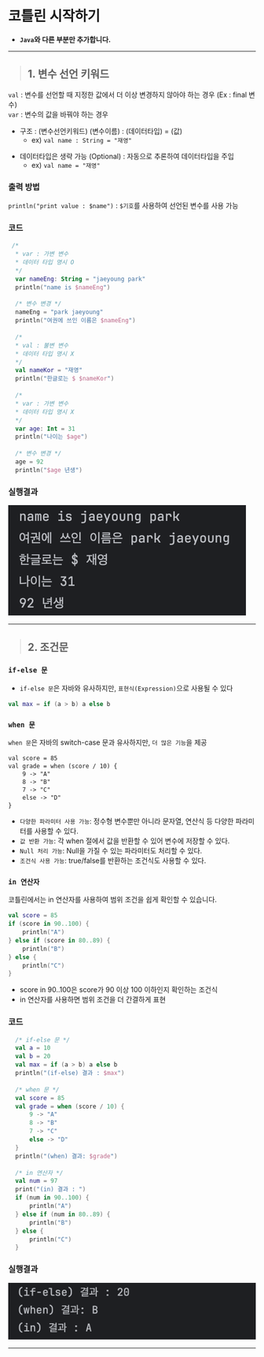 # 코틀린 시작하기
  - **`Java`와 다른 부분만 추가합니다.**
***



>## 1. 변수 선언 키워드
`val` : 변수를 선언할 때 지정한 값에서 더 이상 변경하지 않아야 하는 경우 (Ex : final 변수)
<br>`var` : 변수의 값을 바꿔야 하는 경우

- 구조 : (변수선언키워드) (변수이름) : (데이터타입) = (값)
  - ex) `val name : String = "재영"`


* 데이터타입은 생략 가능 (Optional) : 자동으로 추론하여 데이터타입을 주입
  * ex) `val name = "재영"` 

### 출력 방법
`println("print value : $name")` : `$기호`를 사용하여 선언된 변수를 사용 가능

### 코드
```Kotlin
 /*
  * var : 가변 변수
  * 데이터 타입 명시 O
  */
  var nameEng: String = "jaeyoung park"
  println("name is $nameEng")

  /* 변수 변경 */
  nameEng = "park jaeyoung"
  println("여권에 쓰인 이름은 $nameEng")

  /*
  * val : 불변 변수
  * 데이터 타입 명시 X
  */
  val nameKor = "재영"
  println("한글로는 $ $nameKor")

  /*
  * var : 가변 변수
  * 데이터 타입 명시 X
  */
  var age: Int = 31
  println("나이는 $age")

  /* 변수 변경 */
  age = 92
  println("$age 년생")

```

### 실행결과
![variable.png](snapshot/variable.png)
***
> ## 2. 조건문

### `if-else 문`
- `if-else 문`은 자바와 유사하지만, `표현식(Expression)`으로 사용될 수 있다

```kotlin
val max = if (a > b) a else b
```

### `when 문`
`when 문`은 자바의 switch-case 문과 유사하지만, `더 많은 기능`을 제공
```
val score = 85
val grade = when (score / 10) {
    9 -> "A"
    8 -> "B"
    7 -> "C"
    else -> "D"
}
```

- `다양한 파라미터 사용 가능`: 정수형 변수뿐만 아니라 문자열, 연산식 등 다양한 파라미터를 사용할 수 있다.
- `값 반환 가능`: 각 when 절에서 값을 반환할 수 있어 변수에 저장할 수 있다.
- `Null 처리 가능`: Null을 가질 수 있는 파라미터도 처리할 수 있다.
- `조건식 사용 가능`: true/false를 반환하는 조건식도 사용할 수 있다.

### `in 연산자`
   코틀린에서는 in 연산자를 사용하여 범위 조건을 쉽게 확인할 수 있습니다.
```kotlin
val score = 85
if (score in 90..100) {
    println("A")
} else if (score in 80..89) {
    println("B")
} else {
    println("C")
}

```
- score in 90..100은 score가 90 이상 100 이하인지 확인하는 조건식
- in 연산자를 사용하면 범위 조건을 더 간결하게 표현
### 코드
```kotlin
  /* if-else 문 */
  val a = 10
  val b = 20
  val max = if (a > b) a else b
  println("(if-else) 결과 : $max")

  /* when 문 */
  val score = 85
  val grade = when (score / 10) {
      9 -> "A"
      8 -> "B"
      7 -> "C"
      else -> "D"
  }
  println("(when) 결과: $grade")

  /* in 연산자 */
  val num = 97
  print("(in) 결과 : ")
  if (num in 90..100) {
      println("A")
  } else if (num in 80..89) {
      println("B")
  } else {
      println("C")
  }
```
### 실행결과
![variable.png](snapshot/conditional.png)
***